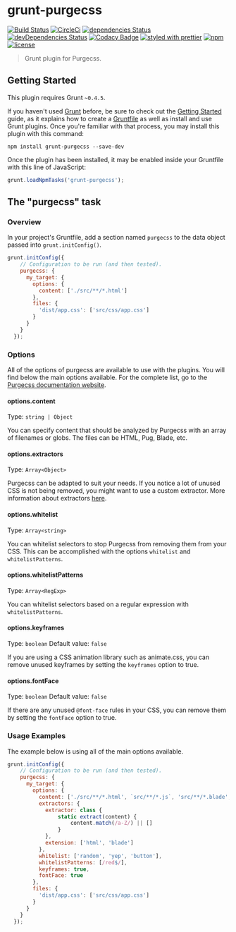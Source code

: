 # grunt-purgecss

[![Build Status](https://travis-ci.org/FullHuman/grunt-purgecss.svg?branch=master)](https://travis-ci.org/FullHuman/purgecss)
[![CircleCi](https://circleci.com/gh/FullHuman/grunt-purgecss/tree/master.svg?style=shield)]()
[![dependencies Status](https://david-dm.org/fullhuman/grunt-purgecss/status.svg)](https://david-dm.org/fullhuman/grunt-purgecss)
[![devDependencies Status](https://david-dm.org/fullhuman/grunt-purgecss/dev-status.svg)](https://david-dm.org/fullhuman/grunt-purgecss?type=dev)
[![Codacy Badge](https://api.codacy.com/project/badge/Grade/7710684c644d4f7cb725dc10a2a5953f)](https://www.codacy.com/app/FullHuman/grunt-purgecss?utm_source=github.com&amp;utm_medium=referral&amp;utm_content=FullHuman/grunt-purgecss&amp;utm_campaign=Badge_Grade)
[![styled with prettier](https://img.shields.io/badge/styled_with-prettier-ff69b4.svg)](https://github.com/prettier/prettier)
[![npm](https://img.shields.io/npm/v/grunt-purgecss.svg)](https://www.npmjs.com/package/grunt-purgecss)
[![license](https://img.shields.io/github/license/fullhuman/grunt-purgecss.svg)]()

> Grunt plugin for Purgecss.

## Getting Started

This plugin requires Grunt `~0.4.5`.

If you haven't used [Grunt](http://gruntjs.com/) before, be sure to check out the [Getting Started](http://gruntjs.com/getting-started) guide, as it explains how to create a [Gruntfile](http://gruntjs.com/sample-gruntfile) as well as install and use Grunt plugins. Once you're familiar with that process, you may install this plugin with this command:

```shell
npm install grunt-purgecss --save-dev
```

Once the plugin has been installed, it may be enabled inside your Gruntfile with this line of JavaScript:

```js
grunt.loadNpmTasks('grunt-purgecss');
```

## The "purgecss" task

### Overview

In your project's Gruntfile, add a section named `purgecss` to the data object passed into `grunt.initConfig()`.

```js
grunt.initConfig({
    // Configuration to be run (and then tested).
    purgecss: {
      my_target: {
        options: {
          content: ['./src/**/*.html']
        },
        files: {
          'dist/app.css': ['src/css/app.css']
        }
      }
    }
  });
```

### Options

All of the options of purgecss are available to use with the plugins.
You will find below the main options available. For the complete list, go to the [Purgecss documentation website](https://www.purgecss.com/configuration.html#options).

#### options.content

Type: `string | Object`

You can specify content that should be analyzed by Purgecss with an array of filenames or globs. The files can be HTML, Pug, Blade, etc.

#### options.extractors

Type: `Array<Object>`

Purgecss can be adapted to suit your needs. If you notice a lot of unused CSS is not being removed, you might want to use a custom extractor.
More information about extractors [here](https://www.purgecss.com/extractors.html).

#### options.whitelist

Type: `Array<string>`

You can whitelist selectors to stop Purgecss from removing them from your CSS. This can be accomplished with the options `whitelist` and `whitelistPatterns`.

#### options.whitelistPatterns

Type: `Array<RegExp>`

You can whitelist selectors based on a regular expression with `whitelistPatterns`.

#### options.keyframes

Type: `boolean`
Default value: `false`

If you are using a CSS animation library such as animate.css, you can remove unused keyframes by setting the `keyframes` option to true.

#### options.fontFace

Type: `boolean`
Default value: `false`

If there are any unused `@font-face` rules in your CSS, you can remove them by setting the `fontFace` option to true.

### Usage Examples

The example below is using all of the main options available.

```js
grunt.initConfig({
    // Configuration to be run (and then tested).
    purgecss: {
      my_target: {
        options: {
          content: ['./src/**/*.html', `src/**/*.js`, 'src/**/*.blade', 'src/**/*.vue'],
          extractors: {
            extractor: class {
                static extract(content) {
                    content.match(/a-Z/) || []
                }
            },
            extension: ['html', 'blade']
          },
          whitelist: ['random', 'yep', 'button'],
          whitelistPatterns: [/red$/],
          keyframes: true,
          fontFace: true
        },
        files: {
          'dist/app.css': ['src/css/app.css']
        }
      }
    }
  });
```
